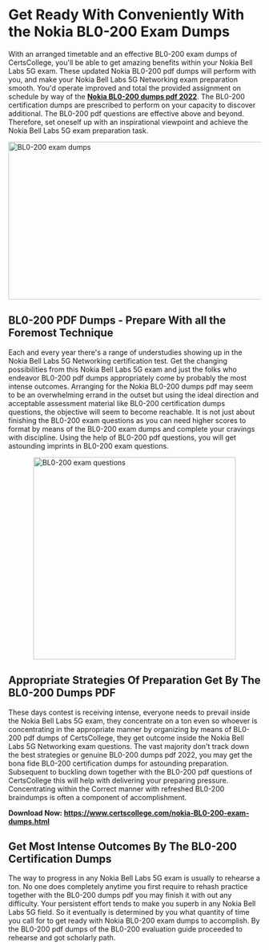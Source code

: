 <h1><strong>Get Ready With Conveniently With the Nokia BL0-200 Exam Dumps&nbsp;</strong></h1>
<p><span style="font-weight: 400;">With an arranged timetable and an effective  BL0-200 exam dumps of CertsCollege, you'll be able to get amazing benefits within your Nokia Bell Labs 5G exam. These updated Nokia BL0-200 pdf dumps will perform with you, and make your Nokia Bell Labs 5G Networking exam preparation smooth. You'd operate improved and total the provided assignment on schedule by way of the <strong><a href="https://www.certscollege.com/nokia-BL0-200-exam-dumps.html">Nokia BL0-200 dumps pdf 2022</a></strong>. The BL0-200 certification dumps are prescribed to perform on your capacity to discover additional. The  BL0-200 pdf questions are effective above and beyond. Therefore, set oneself up with an inspirational viewpoint and achieve the Nokia Bell Labs 5G exam preparation task.&nbsp;</span></p>
<p><span style="font-weight: 400;"><img style="display: block; margin-left: auto; margin-right: auto;" src="https://i.ibb.co/CPDK3ps/Yellow-and-Blue-Initiative-Blog-Banner.png" alt="BL0-200 exam dumps" width="559" height="315" /></span></p>
<h2><strong>BL0-200 PDF Dumps - Prepare With all the Foremost Technique</strong></h2>
<p><span style="font-weight: 400;">Each and every year there's a range of understudies showing up in the Nokia Bell Labs 5G Networking certification test. Get the changing possibilities from this Nokia Bell Labs 5G exam and just the folks who endeavor BL0-200 pdf dumps appropriately come by probably the most intense outcomes. Arranging for the Nokia BL0-200 dumps pdf may seem to be an overwhelming errand in the outset but using the ideal direction and acceptable assessment material like BL0-200 certification dumps questions, the objective will seem to become reachable. It is not just about finishing the BL0-200 exam questions as you can need higher scores to format by means of the BL0-200 exam dumps and complete your cravings with discipline. Using the help of BL0-200 pdf questions, you will get astounding imprints in BL0-200 exam questions.</span></p>
<p><span style="font-weight: 400;"><a href="https://tinyurl.com/3mw3utwc"><img style="display: block; margin-left: auto; margin-right: auto;" src="https://i.ibb.co/9tMrhdY/Teacher-Appreciation-Invitation.png" alt="BL0-200 exam questions " width="404" height="404" /></a></span></p>
<h2><strong>Appropriate Strategies Of Preparation Get By The BL0-200 Dumps PDF</strong></h2>
<p><span style="font-weight: 400;">These days contest is receiving intense, everyone needs to prevail inside the Nokia Bell Labs 5G exam, they concentrate on a ton even so whoever is concentrating in the appropriate manner by organizing by means of BL0-200 pdf dumps of CertsCollege, they get outcome inside the Nokia Bell Labs 5G Networking exam questions. The vast majority don't track down the best strategies or genuine BL0-200 dumps pdf 2022, you may get the bona fide BL0-200 certification dumps for astounding preparation. Subsequent to buckling down together with the  BL0-200 pdf questions of CertsCollege this will help with delivering your preparing pressure. Concentrating within the Correct manner with refreshed BL0-200 braindumps is often a component of accomplishment.</span></p>
<p><span style="font-weight: 400;"><strong>Download Now: <a href="https://www.certscollege.com/nokia-BL0-200-exam-dumps.html">https://www.certscollege.com/nokia-BL0-200-exam-dumps.html</a></strong></span></p>
<h2><strong>Get Most Intense Outcomes By The BL0-200 Certification Dumps</strong></h2>
<p><span style="font-weight: 400;">The way to progress in any Nokia Bell Labs 5G exam is usually to rehearse a ton. No one does completely anytime you first require to rehash practice together with the BL0-200 dumps pdf you may finish it with out any difficulty. Your persistent effort tends to make you superb in any Nokia Bell Labs 5G field. So it eventually is determined by you what quantity of time you call for to get ready with Nokia BL0-200 exam dumps to accomplish. By the BL0-200 pdf dumps of the BL0-200 evaluation guide proceeded to rehearse and got scholarly path.</span></p>
